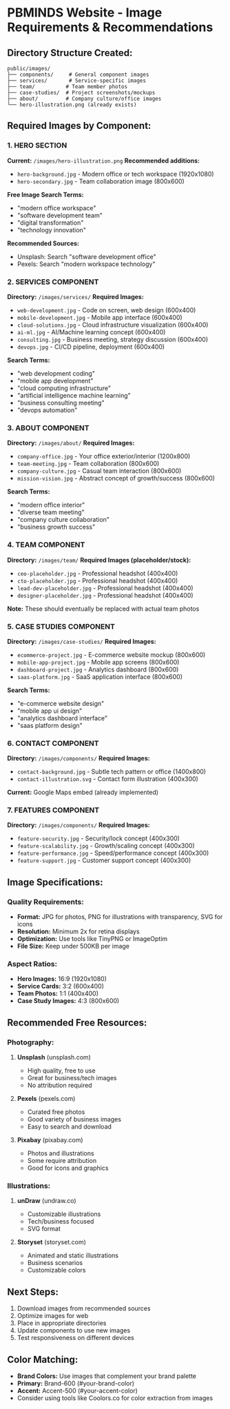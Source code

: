 # PBMINDS Website - Image Requirements & Recommendations

## Directory Structure Created:
```
public/images/
├── components/     # General component images
├── services/       # Service-specific images
├── team/          # Team member photos
├── case-studies/  # Project screenshots/mockups
├── about/         # Company culture/office images
└── hero-illustration.png (already exists)
```

## Required Images by Component:

### 1. HERO SECTION
**Current:** `/images/hero-illustration.png`
**Recommended additions:**
- `hero-background.jpg` - Modern office or tech workspace (1920x1080)
- `hero-secondary.jpg` - Team collaboration image (800x600)

**Free Image Search Terms:**
- "modern office workspace"
- "software development team"
- "digital transformation"
- "technology innovation"

**Recommended Sources:**
- Unsplash: Search "software development office"
- Pexels: Search "modern workspace technology"

### 2. SERVICES COMPONENT
**Directory:** `/images/services/`
**Required Images:**
- `web-development.jpg` - Code on screen, web design (600x400)
- `mobile-development.jpg` - Mobile app interface (600x400)
- `cloud-solutions.jpg` - Cloud infrastructure visualization (600x400)
- `ai-ml.jpg` - AI/Machine learning concept (600x400)
- `consulting.jpg` - Business meeting, strategy discussion (600x400)
- `devops.jpg` - CI/CD pipeline, deployment (600x400)

**Search Terms:**
- "web development coding"
- "mobile app development"
- "cloud computing infrastructure"
- "artificial intelligence machine learning"
- "business consulting meeting"
- "devops automation"

### 3. ABOUT COMPONENT
**Directory:** `/images/about/`
**Required Images:**
- `company-office.jpg` - Your office exterior/interior (1200x800)
- `team-meeting.jpg` - Team collaboration (800x600)
- `company-culture.jpg` - Casual team interaction (800x600)
- `mission-vision.jpg` - Abstract concept of growth/success (800x600)

**Search Terms:**
- "modern office interior"
- "diverse team meeting"
- "company culture collaboration"
- "business growth success"

### 4. TEAM COMPONENT
**Directory:** `/images/team/`
**Required Images (placeholder/stock):**
- `ceo-placeholder.jpg` - Professional headshot (400x400)
- `cto-placeholder.jpg` - Professional headshot (400x400)
- `lead-dev-placeholder.jpg` - Professional headshot (400x400)
- `designer-placeholder.jpg` - Professional headshot (400x400)

**Note:** These should eventually be replaced with actual team photos

### 5. CASE STUDIES COMPONENT
**Directory:** `/images/case-studies/`
**Required Images:**
- `ecommerce-project.jpg` - E-commerce website mockup (800x600)
- `mobile-app-project.jpg` - Mobile app screens (800x600)
- `dashboard-project.jpg` - Analytics dashboard (800x600)
- `saas-platform.jpg` - SaaS application interface (800x600)

**Search Terms:**
- "e-commerce website design"
- "mobile app ui design"
- "analytics dashboard interface"
- "saas platform design"

### 6. CONTACT COMPONENT
**Directory:** `/images/components/`
**Required Images:**
- `contact-background.jpg` - Subtle tech pattern or office (1400x800)
- `contact-illustration.svg` - Contact form illustration (400x300)

**Current:** Google Maps embed (already implemented)

### 7. FEATURES COMPONENT
**Directory:** `/images/components/`
**Required Images:**
- `feature-security.jpg` - Security/lock concept (400x300)
- `feature-scalability.jpg` - Growth/scaling concept (400x300)
- `feature-performance.jpg` - Speed/performance concept (400x300)
- `feature-support.jpg` - Customer support concept (400x300)

## Image Specifications:

### Quality Requirements:
- **Format:** JPG for photos, PNG for illustrations with transparency, SVG for icons
- **Resolution:** Minimum 2x for retina displays
- **Optimization:** Use tools like TinyPNG or ImageOptim
- **File Size:** Keep under 500KB per image

### Aspect Ratios:
- **Hero Images:** 16:9 (1920x1080)
- **Service Cards:** 3:2 (600x400)
- **Team Photos:** 1:1 (400x400)
- **Case Study Images:** 4:3 (800x600)

## Recommended Free Resources:

### Photography:
1. **Unsplash** (unsplash.com)
   - High quality, free to use
   - Great for business/tech images
   - No attribution required

2. **Pexels** (pexels.com)
   - Curated free photos
   - Good variety of business images
   - Easy to search and download

3. **Pixabay** (pixabay.com)
   - Photos and illustrations
   - Some require attribution
   - Good for icons and graphics

### Illustrations:
1. **unDraw** (undraw.co)
   - Customizable illustrations
   - Tech/business focused
   - SVG format

2. **Storyset** (storyset.com)
   - Animated and static illustrations
   - Business scenarios
   - Customizable colors

## Next Steps:
1. Download images from recommended sources
2. Optimize images for web
3. Place in appropriate directories
4. Update components to use new images
5. Test responsiveness on different devices

## Color Matching:
- **Brand Colors:** Use images that complement your brand palette
- **Primary:** Brand-600 (#your-brand-color)
- **Accent:** Accent-500 (#your-accent-color)
- Consider using tools like Coolors.co for color extraction from images